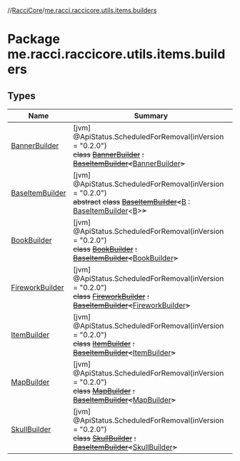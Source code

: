 //[RacciCore](../../index.md)/[me.racci.raccicore.utils.items.builders](index.md)

# Package me.racci.raccicore.utils.items.builders

## Types

| Name | Summary |
|---|---|
| [BannerBuilder](-banner-builder/index.md) | [jvm]<br>@ApiStatus.ScheduledForRemoval(inVersion = "0.2.0")<br>~~class~~ [~~BannerBuilder~~](-banner-builder/index.md) ~~:~~ [~~BaseItemBuilder~~](-base-item-builder/index.md)~~&lt;~~[BannerBuilder](-banner-builder/index.md)~~&gt;~~ |
| [BaseItemBuilder](-base-item-builder/index.md) | [jvm]<br>@ApiStatus.ScheduledForRemoval(inVersion = "0.2.0")<br>~~abstract~~ ~~class~~ [~~BaseItemBuilder~~](-base-item-builder/index.md)~~&lt;~~[B](-base-item-builder/index.md) : [BaseItemBuilder](-base-item-builder/index.md)&lt;[B](-base-item-builder/index.md)&gt;~~&gt;~~ |
| [BookBuilder](-book-builder/index.md) | [jvm]<br>@ApiStatus.ScheduledForRemoval(inVersion = "0.2.0")<br>~~class~~ [~~BookBuilder~~](-book-builder/index.md) ~~:~~ [~~BaseItemBuilder~~](-base-item-builder/index.md)~~&lt;~~[BookBuilder](-book-builder/index.md)~~&gt;~~ |
| [FireworkBuilder](-firework-builder/index.md) | [jvm]<br>@ApiStatus.ScheduledForRemoval(inVersion = "0.2.0")<br>~~class~~ [~~FireworkBuilder~~](-firework-builder/index.md) ~~:~~ [~~BaseItemBuilder~~](-base-item-builder/index.md)~~&lt;~~[FireworkBuilder](-firework-builder/index.md)~~&gt;~~ |
| [ItemBuilder](-item-builder/index.md) | [jvm]<br>@ApiStatus.ScheduledForRemoval(inVersion = "0.2.0")<br>~~class~~ [~~ItemBuilder~~](-item-builder/index.md) ~~:~~ [~~BaseItemBuilder~~](-base-item-builder/index.md)~~&lt;~~[ItemBuilder](-item-builder/index.md)~~&gt;~~ |
| [MapBuilder](-map-builder/index.md) | [jvm]<br>@ApiStatus.ScheduledForRemoval(inVersion = "0.2.0")<br>~~class~~ [~~MapBuilder~~](-map-builder/index.md) ~~:~~ [~~BaseItemBuilder~~](-base-item-builder/index.md)~~&lt;~~[MapBuilder](-map-builder/index.md)~~&gt;~~ |
| [SkullBuilder](-skull-builder/index.md) | [jvm]<br>@ApiStatus.ScheduledForRemoval(inVersion = "0.2.0")<br>~~class~~ [~~SkullBuilder~~](-skull-builder/index.md) ~~:~~ [~~BaseItemBuilder~~](-base-item-builder/index.md)~~&lt;~~[SkullBuilder](-skull-builder/index.md)~~&gt;~~ |
